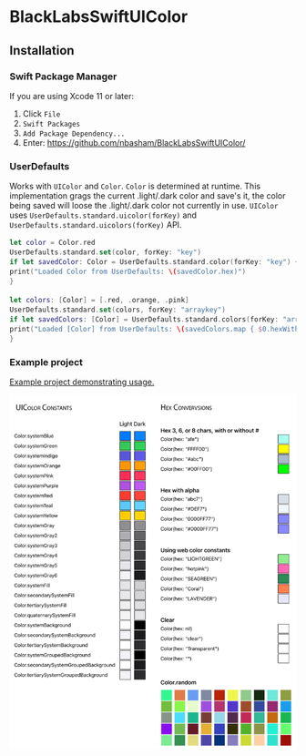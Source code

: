 # BlackLabsSwiftUIColor


## Installation

### Swift Package Manager
If you are using Xcode 11 or later:
1. Click `File`
2. `Swift Packages`
3. `Add Package Dependency...`
4. Enter: https://github.com/nbasham/BlackLabsSwiftUIColor/

### UserDefaults
Works with `UIColor` and `Color`. `Color` is determined at runtime. This implementation grags the current .light/.dark color and save's it, the color being saved will loose the .light/.dark color not currently in use. `UIColor` uses `UserDefaults.standard.uicolor(forKey)` and `UserDefaults.standard.uicolors(forKey)` API.
```swift
let color = Color.red
UserDefaults.standard.set(color, forKey: "key")
if let savedColor: Color = UserDefaults.standard.color(forKey: "key") {
print("Loaded Color from UserDefaults: \(savedColor.hex)")
}

let colors: [Color] = [.red, .orange, .pink]
UserDefaults.standard.set(colors, forKey: "arraykey")
if let savedColors: [Color] = UserDefaults.standard.colors(forKey: "arraykey") {
print("Loaded [Color] from UserDefaults: \(savedColors.map { $0.hexWithAlpha })")
}
```

### Example project
[Example project demonstrating usage.](https://github.com/nbasham/SwiftUIColors)

![Readme image](https://github.com/nbasham/BlackLabsSwiftUIColor/blob/main/SwiftUIColors.png?raw=true)
